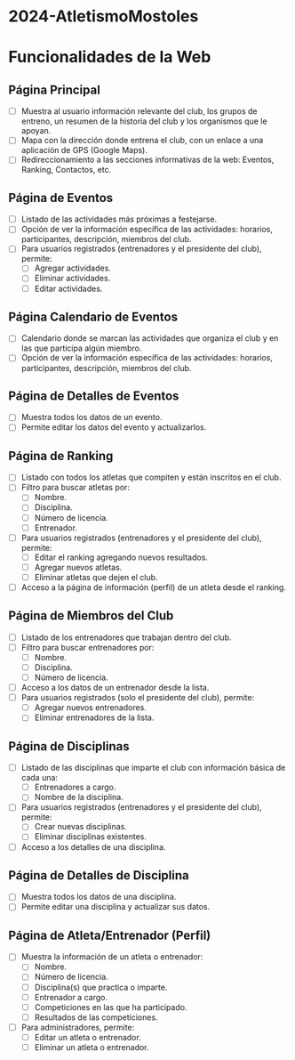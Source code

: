 # 2024-AtletismoMostoles

# Funcionalidades de la Web

## Página Principal
- [ ] Muestra al usuario información relevante del club, los grupos de entreno, un resumen de la historia del club y los organismos que le apoyan.
- [ ] Mapa con la dirección donde entrena el club, con un enlace a una aplicación de GPS (Google Maps).
- [ ] Redireccionamiento a las secciones informativas de la web: Eventos, Ranking, Contactos, etc.

## Página de Eventos
- [ ] Listado de las actividades más próximas a festejarse.
- [ ] Opción de ver la información específica de las actividades: horarios, participantes, descripción, miembros del club.
- [ ] Para usuarios registrados (entrenadores y el presidente del club), permite:
    - [ ] Agregar actividades.
    - [ ] Eliminar actividades.
    - [ ] Editar actividades.

## Página Calendario de Eventos
- [ ] Calendario donde se marcan las actividades que organiza el club y en las que participa algún miembro.
- [ ] Opción de ver la información específica de las actividades: horarios, participantes, descripción, miembros del club.

## Página de Detalles de Eventos
- [ ] Muestra todos los datos de un evento.
- [ ] Permite editar los datos del evento y actualizarlos.

## Página de Ranking
- [ ] Listado con todos los atletas que compiten y están inscritos en el club.
- [ ] Filtro para buscar atletas por:
    - [ ] Nombre.
    - [ ] Disciplina.
    - [ ] Número de licencia.
    - [ ] Entrenador.
- [ ] Para usuarios registrados (entrenadores y el presidente del club), permite:
    - [ ] Editar el ranking agregando nuevos resultados.
    - [ ] Agregar nuevos atletas.
    - [ ] Eliminar atletas que dejen el club.
- [ ] Acceso a la página de información (perfil) de un atleta desde el ranking.

## Página de Miembros del Club
- [ ] Listado de los entrenadores que trabajan dentro del club.
- [ ] Filtro para buscar entrenadores por:
    - [ ] Nombre.
    - [ ] Disciplina.
    - [ ] Número de licencia.
- [ ] Acceso a los datos de un entrenador desde la lista.
- [ ] Para usuarios registrados (solo el presidente del club), permite:
    - [ ] Agregar nuevos entrenadores.
    - [ ] Eliminar entrenadores de la lista.

## Página de Disciplinas
- [ ] Listado de las disciplinas que imparte el club con información básica de cada una:
    - [ ] Entrenadores a cargo.
    - [ ] Nombre de la disciplina.
- [ ] Para usuarios registrados (entrenadores y el presidente del club), permite:
    - [ ] Crear nuevas disciplinas.
    - [ ] Eliminar disciplinas existentes.
- [ ] Acceso a los detalles de una disciplina.

## Página de Detalles de Disciplina
- [ ] Muestra todos los datos de una disciplina.
- [ ] Permite editar una disciplina y actualizar sus datos.

## Página de Atleta/Entrenador (Perfil)
- [ ] Muestra la información de un atleta o entrenador:
    - [ ] Nombre.
    - [ ] Número de licencia.
    - [ ] Disciplina(s) que practica o imparte.
    - [ ] Entrenador a cargo.
    - [ ] Competiciones en las que ha participado.
    - [ ] Resultados de las competiciones.
- [ ] Para administradores, permite:
    - [ ] Editar un atleta o entrenador.
    - [ ] Eliminar un atleta o entrenador.
